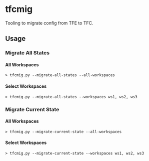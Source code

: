 # tfcmig
Tooling to migrate config from TFE to TFC.

## Usage

### Migrate All States

#### All Workspaces
```
> tfcmig.py --migrate-all-states --all-workspaces
```

#### Select Workspaces
```
> tfcmig.py --migrate-all-states --workspaces ws1, ws2, ws3
```

### Migrate Current State

#### All Workspaces
```
> tfcmig.py --migrate-current-state --all-workspaces
```

#### Select Workspaces
```
> tfcmig.py --migrate-current-state --workspaces ws1, ws2, ws3
```